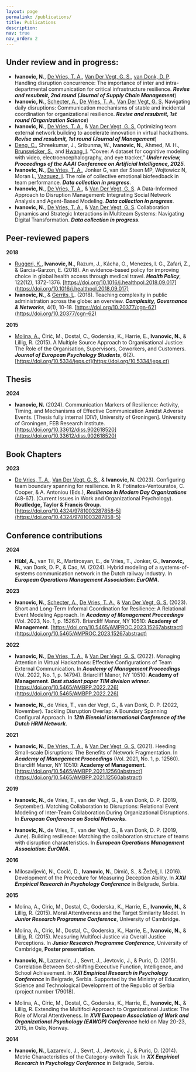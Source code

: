 ```yaml
---
layout: page
permalink: /publications/
title: Publications
description: 
nav: true
nav_order: 2
---
```



## Under review and in progress:

- **Ivanovic, N.**, [De Vries, T. A.](https://scholar.google.com/citations?user=3eY7tOQAAAAJ&hl=en&oi=ao), [Van Der Vegt, G. S.](https://scholar.google.com/citations?user=eXKtLwoAAAAJ&hl=en&oi=sra), [van Donk, D. P](https://scholar.google.com/citations?user=VaKZtXEAAAAJ&hl=en). Handling disruption concurrence: The importance of inter and intra-departmental communication for critical infrastructure resilience. **_Revise and resubmit, 2nd round (Journal of Supply Chain Management_**)
- **Ivanovic, N.**, [Schecter, A.](https://scholar.google.com/citations?user=QYXNseEAAAAJ&hl=en), [De Vries, T. A.](https://scholar.google.com/citations?user=3eY7tOQAAAAJ&hl=en&oi=ao), [Van Der Vegt, G. S.](https://scholar.google.com/citations?user=eXKtLwoAAAAJ&hl=en&oi=sra) Navigating daily disruptions: Communication mechanisms of stable and incidental coordination for organizational resilience. **_Revise and resubmit, 1st round (Organization Science_**)
- **Ivanovic, N.**, [De Vries, T. A.](https://scholar.google.com/citations?user=3eY7tOQAAAAJ&hl=en&oi=ao), & [Van Der Vegt, G. S.](https://scholar.google.com/citations?user=eXKtLwoAAAAJ&hl=en&oi=sra) Optimizing team external network building to accelerate innovation in virtual hackathons. **_Revise and resubmit, 1st round (Journal of Management_**)
- [Deng, C.](https://scholar.google.com/citations?user=6isFoKAAAAAJ&hl=en&oi=ao),  Shreekumar, J., Sribunma, W., **Ivanovic, N.**, Ahmed, M. H., [Brunswicker, S.](https://scholar.google.com/citations?user=d1h-ClQAAAAJ&hl=en&oi=ao), and [Hwang, I](https://scholar.google.com/citations?user=UcRzyCgAAAAJ&hl=en&oi=ao). “Covee: A dataset for cognitive modeling with video, electroencephalography, and eye tracker,” **_Under review, Proceedings of the AAAI Conference on Artificial Intelligence, 2025_**.
- **Ivanovic, N.**, [De Vries, T. A.](https://scholar.google.com/citations?user=3eY7tOQAAAAJ&hl=en&oi=ao), Jonker G, van der Steen MP, Wojtowicz N, Moran L, [Vazquez, I](https://scholar.google.com/citations?user=I_KyKBQAAAAJ&hl=en). The role of collective emotional biofeedback in team performance. **_Data collection in progress_**.
- **Ivanovic, N.**, [De Vries, T. A.](https://scholar.google.com/citations?user=3eY7tOQAAAAJ&hl=en&oi=ao), & [Van Der Vegt, G. S](https://scholar.google.com/citations?user=eXKtLwoAAAAJ&hl=en&oi=sra). A Data-Informed Approach to Disruption Management: Integrating Social Network Analysis and Agent-Based Modeling. **_Data collection in progress_**.
- **Ivanovic, N.**, [De Vries, T. A.](https://scholar.google.com/citations?user=3eY7tOQAAAAJ&hl=en&oi=ao), & [Van Der Vegt, G. S](https://scholar.google.com/citations?user=eXKtLwoAAAAJ&hl=en&oi=sra). Collaboration Dynamics and Strategic Interactions in Multiteam Systems: Navigating Digital Transformation. **_Data collection in progress_**.

## Peer-reviewed papers

**2018**

- [Ruggeri, K.](https://scholar.google.com/citations?user=u05dAdoAAAAJ&hl=en&oi=ao), **Ivanovic, N.**, Razum, J., Kácha, O., Menezes, I. G., Zafari, Z., & Garcia-Garzon, E. (2018). An evidence-based policy for improving choice in global health access through medical travel. **_Health Policy_**, 122(12), 1372-1376. [https://doi.org/10.1016/j.healthpol.2018.09.017](https://doi.org/10.1016/j.healthpol.2018.09.017)
- **Ivanovic, N.**, & [Gerrits, L](https://scholar.google.com/citations?user=eqi8RGoAAAAJ&hl=en&oi=ao). (2018). Teaching complexity in public administration across the globe: an overview. **_Complexity, Governance & Networks_**, 4(1), 10-18. [https://doi.org/10.20377/cgn-62](https://doi.org/10.20377/cgn-62)

**2015**

- [Molina, A.](https://scholar.google.com/citations?user=55vx5nYAAAAJ&hl=en&oi=ao), Ćirić, M., Dostal, C., Goderska, K., Harrie, E., **Ivanovic, N.**, & Lillig, R. (2015). A Multiple Source Approach to Organisational Justice: The Role of the Organisation, Supervisors, Coworkers, and Customers. **_Journal of European Psychology Students_**, 6(2). [https://doi.org/10.5334/jeps.ct](https://doi.org/10.5334/jeps.ct)

## Thesis

**2024**

- **Ivanovic, N.** (2024). Communication Markers of Resilience: Activity, Timing, and Mechanisms of Effective Communication Amidst Adverse Events. [Thesis fully internal (DIV), University of Groningen]. University of Groningen, FEB Research Institute. [https://doi.org/10.33612/diss.902618520](https://doi.org/10.33612/diss.902618520)


## Book Chapters

**2023**

- [De Vries, T. A.](https://scholar.google.com/citations?user=3eY7tOQAAAAJ&hl=en&oi=ao), [Van Der Vegt, G. S.](https://scholar.google.com/citations?user=eXKtLwoAAAAJ&hl=en&oi=sra), & **Ivanovic, N.** (2023). Configuring team boundary spanning for resilience. In R. Fotinatos-Ventouratos, C. Cooper, & A. Antoniou (Eds.), **_Resilience in Modern Day Organizations_** (48-67). (Current Issues in Work and Organizational Psychology). **Routledge, Taylor & Francis Group**. [https://doi.org/10.4324/9781003287858-5](https://doi.org/10.4324/9781003287858-5)


## Conference contributions


**2024**

- **Hübl, A.**, van Til, R., Martirosyan, E., de Vries, T., Jonker, G., **Ivanovic, N.**, van Donk, D. P., & Cao, M. (2024). Hybrid modeling of a systems-of-systems communication network in the Dutch railway industry. In **_European Operations Management Association: EurOMA_**.

**2023**

- **Ivanovic, N.**, [Schecter, A.](https://scholar.google.com/citations?user=QYXNseEAAAAJ&hl=en), [De Vries, T. A.](https://scholar.google.com/citations?user=3eY7tOQAAAAJ&hl=en&oi=ao), & [Van Der Vegt, G. S.](https://scholar.google.com/citations?user=eXKtLwoAAAAJ&hl=en&oi=sra) (2023). Short and Long-Term Informal Coordination for Resilience: A Relational Event Modeling Approach. In **_Academy of Management Proceedings_** (Vol. 2023, No. 1, p. 15267). Briarcliff Manor, NY 10510: **Academy of Management**. [https://doi.org/10.5465/AMPROC.2023.15267abstract](https://doi.org/10.5465/AMPROC.2023.15267abstract)

**2022**

- **Ivanovic, N.**, [De Vries, T. A.](https://scholar.google.com/citations?user=3eY7tOQAAAAJ&hl=en&oi=ao), & [Van Der Vegt, G. S.](https://scholar.google.com/citations?user=eXKtLwoAAAAJ&hl=en&oi=sra) (2022). Managing Attention in Virtual Hackathons: Effective Configurations of Team External Communication. In **_Academy of Management Proceedings_** (Vol. 2022, No. 1, p. 14794). Briarcliff Manor, NY 10510: **Academy of Management**. **_Best student paper TIM division winner_**. [https://doi.org/10.5465/AMBPP.2022.226](https://doi.org/10.5465/AMBPP.2022.226)

- **Ivanovic, N.**, de Vries, T., van der Vegt, G., & van Donk, D. P. (2022, November). Tackling Disruption Overlap: A Boundary Spanning Configural Approach. In **_12th Biennial International Conference of the Dutch HRM Network_**.


**2021**

- **Ivanovic, N.**, [De Vries, T. A.](https://scholar.google.com/citations?user=3eY7tOQAAAAJ&hl=en&oi=ao), & [Van Der Vegt, G. S.](https://scholar.google.com/citations?user=eXKtLwoAAAAJ&hl=en&oi=sra) (2021). Heeding Small-scale Disruptions: The Benefits of Network Fragmentation. In **_Academy of Management Proceedings_** (Vol. 2021, No. 1, p. 12560). Briarcliff Manor, NY 10510: **Academy of Management**. [https://doi.org/10.5465/AMBPP.2021.12560abstract](https://doi.org/10.5465/AMBPP.2021.12560abstract)


**2019**

- **Ivanovic, N.**, de Vries, T., van der Vegt, G., & van Donk, D. P. (2019, September). Matching Collaboration to Disruptions: Relational Event Modeling of Inter-Team Collaboration During Organizational Disruptions. In **_European Conference on Social Networks_**.

- **Ivanovic, N.**, de Vries, T., van der Vegt, G., & van Donk, D. P. (2019, June). Building resilience: Matching the collaboration structure of teams with disruption characteristics. In **_European Operations Management Association: EurOMA_**.

**2016**

- Milosavljević, N., Cocić, D., **Ivanovic, N.**, Dimić, S., & Žeželj, I. (2016). Development of the Procedure for Measuring Deception Ability. In **_XXII Empirical Research in Psychology Conference_** in Belgrade, Serbia.

**2015**

- Molina, A., Ciric, M., Dostal, C., Goderska, K., Harrie, E., **Ivanovic, N.**, & Lillig, R. (2015). Moral Attentiveness and the Target Similarity Model. In **_Junior Research Programme Conference_**, University of Cambridge.

- Molina, A., Ciric, M., Dostal, C., Goderska, K., Harrie, E., **Ivanovic, N.**, & Lillig, R. (2015). Measuring Multifoci Justice via Overall Justice Perceptions. In **_Junior Research Programme Conference_**, University of Cambridge, **Poster presentation**.

- **Ivanovic, N.**, Lazarevic, J., Sevrt, J., Jevtovic, J., & Puric, D. (2015). Correlation Between Set-shifting Executive Function, Intelligence, and School Achievement. In **_XXI Empirical Research in Psychology Conference_** in Belgrade, Serbia. Supported by the Ministry of Education, Science and Technological Development of the Republic of Serbia (project number 179018).

- Molina, A., Ciric, M., Dostal, C., Goderska, K., Harrie, E., **Ivanovic, N.**, & Lillig, R. Extending the Multifoci Approach to Organizational Justice: The Role of Moral Attentiveness. In **_XVII European Association of Work and Organizational Psychology (EAWOP) Conference_** held on May 20-23, 2015, in Oslo, Norway.

**2014**

- **Ivanovic, N.**, Lazarevic, J., Sevrt, J., Jevtovic, J., & Puric, D. (2014). Metric Characteristics of the Category-switch Task. In **_XX Empirical Research in Psychology Conference_** in Belgrade, Serbia.



